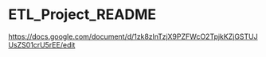 # ETL_Project_README
https://docs.google.com/document/d/1zk8zlnTzjX9PZFWcO2TpjkKZjGSTUJUsZS01crU5rEE/edit

